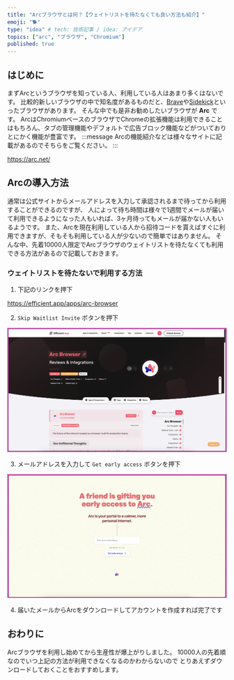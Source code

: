 ```yaml
---
title: "Arcブラウザとは何？【ウェイトリストを待たなくても良い方法も紹介】"
emoji: "🐕"
type: "idea" # tech: 技術記事 / idea: アイデア
topics: ["arc", "ブラウザ", "Chromium"]
published: true
---
```

## はじめに
まずArcというブラウザを知っている人、利用している人はあまり多くはないです。
比較的新しいブラウザの中で知名度があるものだと、[Brave](https://brave.com/ja/)や[Sidekick](https://www.meetsidekick.com/)といったブラウザがあります。
そんな中でも是非お勧めしたいブラウザが **Arc** です。
ArcはChromiumベースのブラウザでChromeの拡張機能は利用できることはもちろん、タブの管理機能やデフォルトで広告ブロック機能などがついておりとにかく機能が豊富です。
:::message
Arcの機能紹介などは様々なサイトに記載があるのでそちらをご覧ください。
:::

https://arc.net/

## Arcの導入方法
通常は公式サイトからメールアドレスを入力して承認されるまで待ってから利用することができるのですが、
人によって待ち時間は様々で1週間でメールが届いて利用できるようになった人もいれば、3ヶ月待ってもメールが届かない人もいるようです。
また、Arcを現在利用している人から招待コードを貰えばすぐに利用できますが、そもそも利用している人が少ないので簡単ではありません。
そんな中、先着10000人限定でArcブラウザのウェイトリストを待たなくても利用できる方法があるので記載しておきます。

### ウェイトリストを待たないで利用する方法

1. 下記のリンクを押下

https://efficient.app/apps/arc-browser

2. `Skip Waitlist Invite` ボタンを押下

![Alt text](/images/sample6.png)

3. メールアドレスを入力して `Get early access` ボタンを押下

![Alt text](/images/sample7.png)

4. 届いたメールからArcをダウンロードしてアカウントを作成すれば完了です

## おわりに
Arcブラウザを利用し始めてから生産性が爆上がりしました。
10000人の先着順なのでいつ上記の方法が利用できなくなるのかわからないので
とりあえずダウンロードしておくことをおすすめします。
